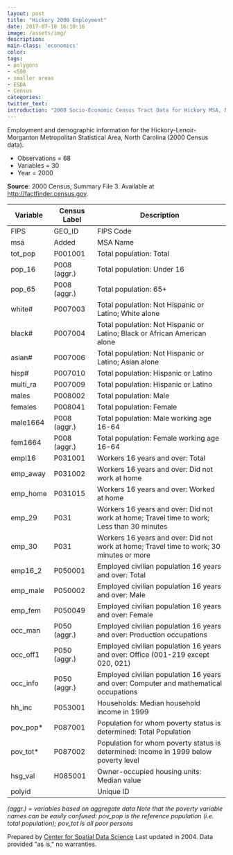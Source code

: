 ```yaml
---
layout: post
title: "Hickory 2000 Employment"
date: 2017-07-18 16:10:16
image: /assets/img/
description:
main-class: 'economics'
color:
tags:
- polygons
- <500
- smaller areas
- ESDA
- Census
categories:
twitter_text:
introduction: "2000 Socio-Economic Census Tract Data for Hickory MSA, NC"
---
```



<script>
var map = L.map('map');
L.tileLayer('https://api.tiles.mapbox.com/v4/{id}/{z}/{x}/{y}.png?access_token=pk.eyJ1IjoibWFwYm94IiwiYSI6ImNpejY4NXVycTA2emYycXBndHRqcmZ3N3gifQ.rJcFIG214AriISLbB6B5aw', { <!--this is the URL for the Nepal Geojson-->
maxZoom: 18,
attribution: 'Map data &copy; <a href="http://openstreetmap.org">OpenStreetMap</a> contributors, ' +
'<a href="http://creativecommons.org/licenses/by-sa/2.0/">CC-BY-SA</a>, ' +
'Imagery © <a href="http://mapbox.com">Mapbox</a>',
id: 'mapbox.light'
}).addTo(map);

map.scrollWheelZoom.disable();
map.touchZoom.disable();
var enableMapInteraction = function () {
map.scrollWheelZoom.enable();
map.touchZoom.enable();
}
$('#map').on('click touch', enableMapInteraction);
$('#map').on('mouseout', function(){ map.scrollWheelZoom.disable();});

var smallIcon = L.icon({
iconUrl: 'http://www.hckrecruitment.nic.in/images/blue.png',
iconSize: [16, 16], // size of the icon
});

function onEachFeature(feature, layer) {
//console.log(feature);
var txt = "";
for (var fname in feature.properties) {
txt += fname;
txt += " : ";
txt += feature.properties[fname];
txt += "<br/>";
}
layer.bindPopup(txt);
}


// load GeoJSON from an external file
// load GeoJSON from an external file
$.getJSON("../data/hickory1.geojson",function(data){
// add GeoJSON layer to the map once the file is loaded
var json = L.geoJson(data, {
pointToLayer: function(feature, latlng) {

return L.marker(latlng, {
icon: smallIcon
});
},
onEachFeature: onEachFeature
});
json.addTo(map);
map.fitBounds(json.getBounds());
});

</script>


Employment and demographic information for the Hickory-Lenoir-Morganton Metropolitan Statistical Area, North Carolina (2000 Census data).

* Observations = 68
* Variables = 30
* Year = 2000

**Source**: 2000 Census, Summary File 3. Available at http://factfinder.census.gov.

|**Variable**|**Census Label**|**Description**|
|---|---|---|
|FIPS |GEO_ID| FIPS Code|
|msa|Added|MSA Name|
|tot_pop |P001001 |Total population: Total|
|pop_16|P008 (aggr.)|Total population: Under 16|
|pop_65|P008 (aggr.)|Total population: 65+|
|white# |P007003| Total population: Not Hispanic or Latino; White alone|
|black# |P007004| Total population: Not Hispanic or Latino; Black or African American alone|
|asian#| P007006| Total population: Not Hispanic or Latino; Asian alone|
|hisp#|P007010|Total population: Hispanic or Latino|
|multi_ra|P007009|Total population: Hispanic or Latino|
|males |P008002 |Total population: Male|
|females |P008041 |Total population: Female|
|male1664|P008 (aggr.)|Total population: Male working age 16-64|
|fem1664|P008 (aggr.)|Total population: Female working age 16-64|
|empl16 |P031001| Workers 16 years and over: Total|
|emp_away |P031002| Workers 16 years and over: Did not work at home|
|emp_home |P031015| Workers 16 years and over: Worked at home|
|emp_29|P031 |Workers 16 years and over: Did not work at home; Travel time to work; Less than 30 minutes|
|emp_30|P031 |Workers 16 years and over: Did not work at home; Travel time to work; 30 minutes or more|
|emp16_2|P050001| Employed civilian population 16 years and over: Total|
|emp_male|P050002 |Employed civilian population 16 years and over: Male
|emp_fem|P050049 |Employed civilian population 16 years and over: Female
|occ_man|P050 (aggr.)| Employed civilian population 16 years and over: Production occupations|
|occ_off1|P050 (aggr.)| Employed civilian population 16 years and over: Office (001-219 except 020, 021)|
|occ_info|P050 (aggr.)| Employed civilian population 16 years and over: Computer and mathematical occupations|
|hh_inc|P053001 |Households: Median household income in 1999|
|pov_pop*|P087001 |Population for whom poverty status is determined: Total Population|
|pov_tot*|P087002 |Population for whom poverty status is determined: Income in 1999 below poverty level|
|hsg_val|H085001|Owner-occupied housing units: Median value
|polyid||Unique ID|

*(aggr.) = variables based on aggregate data*
*Note that the poverty variable names can be easily confused: pov_pop is the reference population (i.e. total population); pov_tot is all poor persons*

Prepared by [Center for Spatial Data Science](https://spatial.uchicago.edu/) Last updated in 2004. Data provided "as is," no warranties.